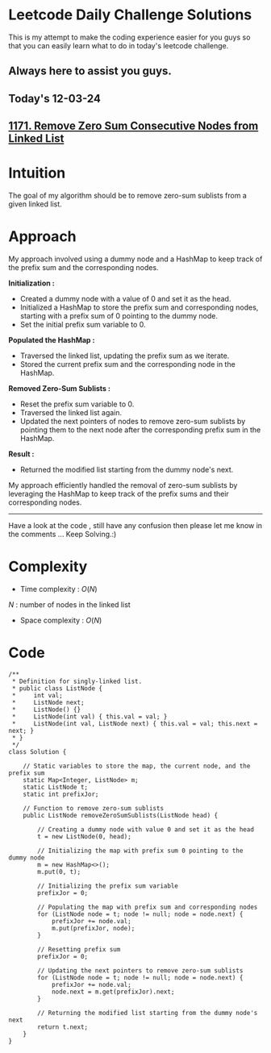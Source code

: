 # Leetcode Daily Challenge Solutions

This is my attempt to make the coding experience easier for you guys so that you can easily learn what to do in today's leetcode challenge.

## Always here to assist you guys.

## Today's 12-03-24 

## [1171. Remove Zero Sum Consecutive Nodes from Linked List](https://leetcode.com/problems/remove-zero-sum-consecutive-nodes-from-linked-list/description/?envType=daily-question&envId=2024-03-12)

# Intuition
<!-- Describe your first thoughts on how to solve this problem. -->
The goal of my algorithm should be to remove zero-sum sublists from a given linked list. 

# Approach
<!-- Describe your approach to solving the problem. -->
My approach involved using a dummy node and a HashMap to keep track of the prefix sum and the corresponding nodes.

**Initialization :**
- Created a dummy node with a value of 0 and set it as the head.
- Initialized a HashMap to store the prefix sum and corresponding nodes, starting with a prefix sum of 0 pointing to the dummy node.
- Set the initial prefix sum variable to 0.

**Populated the HashMap :**
- Traversed the linked list, updating the prefix sum as we iterate.
- Stored the current prefix sum and the corresponding node in the HashMap.

**Removed Zero-Sum Sublists :**
- Reset the prefix sum variable to 0.
- Traversed the linked list again.
- Updated the next pointers of nodes to remove zero-sum sublists by pointing them to the next node after the corresponding prefix sum in the HashMap.

**Result  :**
- Returned the modified list starting from the dummy node's next.

My approach efficiently handled the removal of zero-sum sublists by leveraging the HashMap to keep track of the prefix sums and their corresponding nodes.

---
Have a look at the code , still have any confusion then please let me know in the comments ... Keep Solving.:)
# Complexity
- Time complexity : $O(N)$
<!-- Add your time complexity here, e.g. $$O(n)$$ -->
$N$ : number of nodes in the linked list
- Space complexity : $O(N)$
<!-- Add your space complexity here, e.g. $$O(n)$$ -->

# Code
```
/**
 * Definition for singly-linked list.
 * public class ListNode {
 *     int val;
 *     ListNode next;
 *     ListNode() {}
 *     ListNode(int val) { this.val = val; }
 *     ListNode(int val, ListNode next) { this.val = val; this.next = next; }
 * }
 */
class Solution {
    
    // Static variables to store the map, the current node, and the prefix sum
    static Map<Integer, ListNode> m;
    static ListNode t;
    static int prefixJor;

    // Function to remove zero-sum sublists
    public ListNode removeZeroSumSublists(ListNode head) {
        
        // Creating a dummy node with value 0 and set it as the head
        t = new ListNode(0, head);
        
        // Initializing the map with prefix sum 0 pointing to the dummy node
        m = new HashMap<>();
        m.put(0, t);
        
        // Initializing the prefix sum variable
        prefixJor = 0;
        
        // Populating the map with prefix sum and corresponding nodes
        for (ListNode node = t; node != null; node = node.next) {
            prefixJor += node.val;
            m.put(prefixJor, node);
        }
        
        // Resetting prefix sum
        prefixJor = 0;
        
        // Updating the next pointers to remove zero-sum sublists
        for (ListNode node = t; node != null; node = node.next) {
            prefixJor += node.val;
            node.next = m.get(prefixJor).next;
        }
        
        // Returning the modified list starting from the dummy node's next
        return t.next;
    }
}
```
